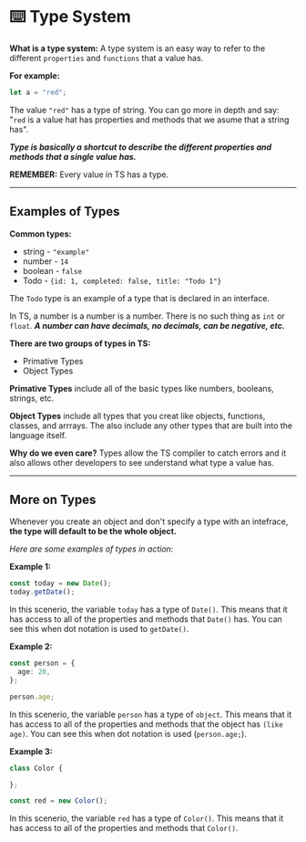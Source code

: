 # ⌨️ Type System

__What is a type system:__ A type system is an easy way to refer to the different `properties` and `functions` that a value has.

__For example:__ 
```ts
let a = "red";
```
The value `"red"` has a type of string. You can go more in depth and say: "`red` is a value hat has properties and methods that we asume that a string has".

**_Type is basically a shortcut to describe the different properties and methods that a single value has._**

__REMEMBER:__ Every value in TS has a type.

---

## Examples of Types

__Common types:__
* string - `"example"`
* number - `14`
* boolean - `false`
* Todo - `{id: 1, completed: false, title: "Todo 1"}`

The `Todo` type is an example of a type that is declared in an interface.

In TS, a number is a number is a number. There is no such thing as `int` or `float`. **_A number can have decimals, no decimals, can be negative, etc._**

__There are two groups of types in TS:__
* Primative Types
* Object Types

__Primative Types__ include all of the basic types like numbers, booleans, strings, etc.

__Object Types__ include all types that you creat like objects, functions, classes, and arrrays. The also include any other types that are built into the language itself.

__Why do we even care?__ Types allow the TS compiler to catch errors and it also allows other developers to see understand what type a value has.

---

## More on Types

Whenever you create an object and don't specify a type with an intefrace, __the type will default to be the whole object.__

_Here are some examples of types in action:_

__Example 1:__

```ts
const today = new Date();
today.getDate();
```
In this scenerio, the variable `today` has a type of `Date()`. This means that it has access to all of the properties and methods that `Date()` has. You can see this when dot notation is used to `getDate()`.  
  
__Example 2:__

```ts
const person = {
  age: 20,
};

person.age;
```
In this scenerio, the variable `person` has a type of `object`. This means that it has access to all of the properties and methods that the object has `(like age)`. You can see this when dot notation is used (`person.age;`).  
  
__Example 3:__

```ts
class Color {

};

const red = new Color();
```
In this scenerio, the variable `red` has a type of `Color()`. This means that it has access to all of the properties and methods that `Color()`.
  


















